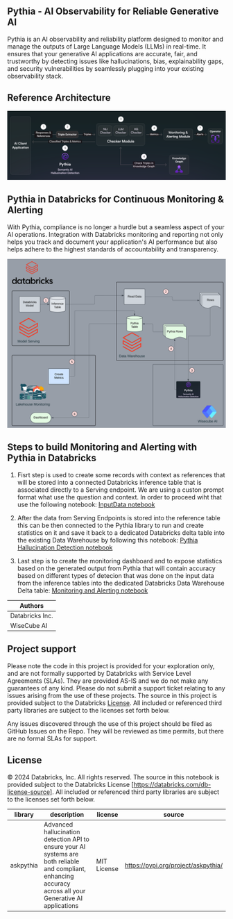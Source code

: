 ## Pythia - AI Observability for Reliable Generative AI

Pythia is an AI observability and reliability platform designed to monitor and manage the outputs of Large Language Models (LLMs) in real-time. It ensures that your generative AI applications are accurate, fair, and trustworthy by detecting issues like hallucinations, bias, explainability gaps, and security vulnerabilities by seamlessly plugging into your existing observability stack.


## Reference Architecture

<img src=images/pythia_ai_hallucination_monitoring.png width="800px">

## Pythia in Databricks for Continuous Monitoring & Alerting

With Pythia, compliance is no longer a hurdle but a seamless aspect of your AI operations. Integration with Databricks monitoring and reporting not only helps you track and document your application's AI performance but also helps adhere to the highest standards of accountability and transparency.

<img src=images/pyhtia_wisecube_databricks_monitoring.png width="800px">

## Steps to build Monitoring and Alerting with Pythia in Databricks

1. Fisrt step is used to create some records with context as references that will be stored into a connected Databricks inference table that is associated directly to a Serving endpoint. We are using a custon prompt format what use the question and context. In order to proceed wiht that use the following notebook: [InputData notebook](00_PythiaExampleInput.py)

2. After the data from Serving Endpoints is stored into the reference table this can be then connected to the Pythia library to run and create statistics on it and save it back to a dedicated Databricks delta table into the existing Data Warehouse by following this notebook: [Pythia Hallucination Detection notebook](01_PythiaTableFromInferenceTable.py)

3. Last step is to create the monitoring dashboard and to expose statistics based on the generated output from Pythia that will contain accuracy based on different types of detecion that was done on the input data from the inference tables into the dedicated Databricks Data Warehouse Delta table: [Monitoring and Alerting notebook](02_CreateTimeSeriesMonitor.py)

| Authors |
| ----------- |
| Databricks Inc. |
| WiseCube AI |

## Project support 

Please note the code in this project is provided for your exploration only, and are not formally supported by Databricks with Service Level Agreements (SLAs). They are provided AS-IS and we do not make any guarantees of any kind. Please do not submit a support ticket relating to any issues arising from the use of these projects. The source in this project is provided subject to the Databricks [License](./LICENSE.md). All included or referenced third party libraries are subject to the licenses set forth below.

Any issues discovered through the use of this project should be filed as GitHub Issues on the Repo. They will be reviewed as time permits, but there are no formal SLAs for support. 

## License

&copy; 2024 Databricks, Inc. All rights reserved. The source in this notebook is provided subject to the Databricks License [https://databricks.com/db-license-source].  All included or referenced third party libraries are subject to the licenses set forth below.

| library                                | description             | license    | source                                              |
|----------------------------------------|-------------------------|------------|-----------------------------------------------------|
| askpythia                              | Advanced hallucination detection API to ensure your AI systems are both reliable and compliant, enhancing accuracy across all your Generative AI applications | MIT License | https://pypi.org/project/askpythia/ |
